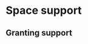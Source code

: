 # Space support

<!-- @TODO VFS-7218 missing chapter -->


## Granting support


<!-- TODO VFS-7218 missing section -->
